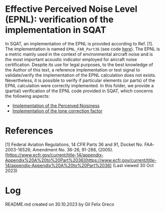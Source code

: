 # Effective Perceived Noise Level (EPNL): verification of the implementation in SQAT

In SQAT, an implementation of the EPNL is provided according to Ref. [1]. The implementation is named `EPNL_FAR_Part36` (see code [here](../../psychoacoustic_metrics/EPNL_FAR_Part36/EPNL_FAR_Part36.m)). The EPNL is a metric mainly used in the context of environmental aircraft noise and is the most important acoustic indicator employed for aircraft noise certification. Despite its use for legal purposes, to the best knowledge of the Author of this text, a reference implementation or test signal to validate/verify the implementation of the EPNL calculation does not exists. Nevertheless, it is possible to verify if particular elements (or parts) of the EPNL calculation were correctly implemented. In this folder, we provide a (partial) verification of the EPNL code provided in SQAT, which concerns the following aspects:   

- [Implementation of the Perceived Noisiness](1_Perceived_Noisiness)
- [Implementation of the tone correction factor](2_Tone_Correction_Factor)

# References

[1] Federal Aviation Regulations, 14 CFR Parts 36 and 91, Docket No. FAA-2003-16526; Amendment No. 36-26, 91-288, (2005). [https://www.ecfr.gov/current/title-14/appendix-Appendix%20A%20to%20Part%2036](https://www.ecfr.gov/current/title-14/appendix-Appendix%20A%20to%20Part%2036) (Last viewed 30 Oct 2023)

# Log
README.md created on 30.10.2023 by Gil Felix Greco